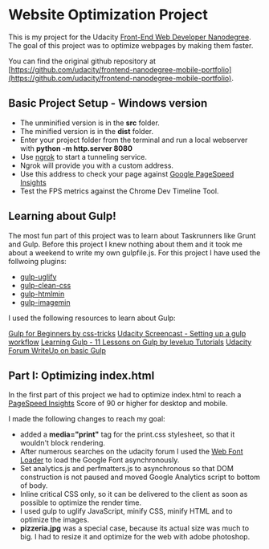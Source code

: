 # Website Optimization Project

This is my project for the Udacity [Front-End Web Developer Nanodegree](https://www.udacity.com/course/front-end-web-developer-nanodegree--nd001). The goal of this project was to optimize webpages by making them faster.

You can find the original github repository at [https://github.com/udacity/frontend-nanodegree-mobile-portfolio](https://github.com/udacity/frontend-nanodegree-mobile-portfolio).

## Basic Project Setup - Windows version

* The unminified version is in the **src** folder.
* The minified version is in the **dist** folder.
* Enter your project folder from the terminal and run a local webserver with **python -m http.server 8080**
* Use [ngrok](https://ngrok.com/) to start a tunneling service.
* Ngrok will provide you with a custom address.
* Use this address to check your page against [Google PageSpeed Insights](https://developers.google.com/speed/pagespeed/insights/)
* Test the FPS metrics against the Chrome Dev Timeline Tool.

## Learning about Gulp!

The most fun part of this project was to learn about Taskrunners like Grunt and Gulp. Before this project I knew nothing about them and it took me about a weekend to write my own gulpfile.js. For this project I have used the follwoing plugins:

* [gulp-uglify](https://www.npmjs.com/package/gulp-uglify)
* [gulp-clean-css](https://www.npmjs.com/package/gulp-clean-css)
* [gulp-htmlmin](https://www.npmjs.com/package/gulp-htmlmin)
* [gulp-imagemin](https://www.npmjs.com/package/gulp-imagemin)

I used the following resources to learn about Gulp:

[Gulp for Beginners by css-tricks](https://css-tricks.com/gulp-for-beginners/)
[Udacity Screencast - Setting up a gulp workflow](https://plus.google.com/u/0/events/cv9skua854h0rr1qf9b6pisl87g?authkey=COLTgKmx35_NZw)
[Learning Gulp - 11 Lessons on Gulp by levelup Tutorials](https://leveluptutorials.com/tutorials/learning-gulp)
[Udacity Forum WriteUp on basic Gulp](https://discussions.udacity.com/t/gulp-and-setting-up-a-gulp-workflow-intermediate/24359/3)

## Part I: Optimizing index.html

In the first part of this project we had to optimize index.html to reach a [PageSpeed Insights](https://developers.google.com/speed/pagespeed/insights/) Score of 90 or higher for desktop and mobile.

I made the following changes to reach my goal:

* added a **media="print"** tag for the print.css stylesheet, so that it wouldn't block rendering.
* After numerous searches on the udacity forum I used the [Web Font Loader](https://github.com/typekit/webfontloader) to load the Google Font asynchronously.
* Set analytics.js and perfmatters.js to asynchronous so that DOM construction is not paused and moved Google Analytics script to bottom of body.
* Inline critical CSS only, so it can be delivered to the client as soon as possible to optimize the render time.
* I used gulp to uglify JavaScript, minify CSS, minify HTML and to optimize the images.
* **pizzeria.jpg** was a special case, because its actual size was much to big. I had to resize it and optimize for the web with adobe photoshop.

